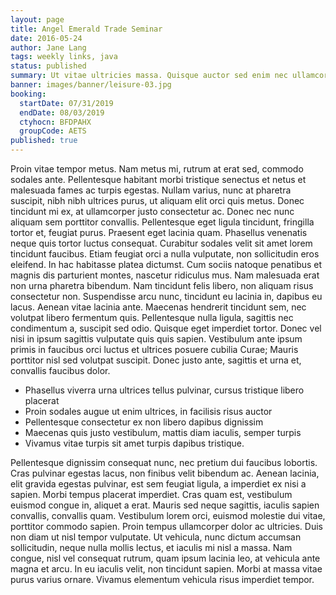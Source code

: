 ```yaml
---
layout: page
title: Angel Emerald Trade Seminar
date: 2016-05-24
author: Jane Lang
tags: weekly links, java
status: published
summary: Ut vitae ultricies massa. Quisque auctor sed enim nec ullamcorper.
banner: images/banner/leisure-03.jpg
booking:
  startDate: 07/31/2019
  endDate: 08/03/2019
  ctyhocn: BFDPAHX
  groupCode: AETS
published: true
---
```

Proin vitae tempor metus. Nam metus mi, rutrum at erat sed, commodo sodales ante. Pellentesque habitant morbi tristique senectus et netus et malesuada fames ac turpis egestas. Nullam varius, nunc at pharetra suscipit, nibh nibh ultrices purus, ut aliquam elit orci quis metus. Donec tincidunt mi ex, at ullamcorper justo consectetur ac. Donec nec nunc aliquam sem porttitor convallis. Pellentesque eget ligula tincidunt, fringilla tortor et, feugiat purus. Praesent eget lacinia quam. Phasellus venenatis neque quis tortor luctus consequat. Curabitur sodales velit sit amet lorem tincidunt faucibus. Etiam feugiat orci a nulla vulputate, non sollicitudin eros eleifend.
In hac habitasse platea dictumst. Cum sociis natoque penatibus et magnis dis parturient montes, nascetur ridiculus mus. Nam malesuada erat non urna pharetra bibendum. Nam tincidunt felis libero, non aliquam risus consectetur non. Suspendisse arcu nunc, tincidunt eu lacinia in, dapibus eu lacus. Aenean vitae lacinia ante. Maecenas hendrerit tincidunt sem, nec volutpat libero fermentum quis. Pellentesque nulla ligula, sagittis nec condimentum a, suscipit sed odio. Quisque eget imperdiet tortor. Donec vel nisi in ipsum sagittis vulputate quis quis sapien. Vestibulum ante ipsum primis in faucibus orci luctus et ultrices posuere cubilia Curae; Mauris porttitor nisl sed volutpat suscipit. Donec justo ante, sagittis et urna et, convallis faucibus dolor.

* Phasellus viverra urna ultrices tellus pulvinar, cursus tristique libero placerat
* Proin sodales augue ut enim ultrices, in facilisis risus auctor
* Pellentesque consectetur ex non libero dapibus dignissim
* Maecenas quis justo vestibulum, mattis diam iaculis, semper turpis
* Vivamus vitae turpis sit amet turpis dapibus tristique.

Pellentesque dignissim consequat nunc, nec pretium dui faucibus lobortis. Cras pulvinar egestas lacus, non finibus velit bibendum ac. Aenean lacinia, elit gravida egestas pulvinar, est sem feugiat ligula, a imperdiet ex nisi a sapien. Morbi tempus placerat imperdiet. Cras quam est, vestibulum euismod congue in, aliquet a erat. Mauris sed neque sagittis, iaculis sapien convallis, convallis quam. Vestibulum lorem orci, euismod molestie dui vitae, porttitor commodo sapien. Proin tempus ullamcorper dolor ac ultricies. Duis non diam ut nisl tempor vulputate. Ut vehicula, nunc dictum accumsan sollicitudin, neque nulla mollis lectus, et iaculis mi nisl a massa. Nam congue, nisl vel consequat rutrum, quam ipsum lacinia leo, at vehicula ante magna et arcu. In eu iaculis velit, non tincidunt sapien. Morbi at massa vitae purus varius ornare. Vivamus elementum vehicula risus imperdiet tempor.
